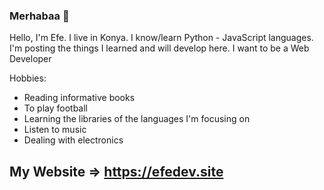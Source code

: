 ### Merhabaa 👋

Hello, I'm Efe. I live in Konya. I know/learn Python - JavaScript languages.
I'm posting the things I learned and will develop here. I want to be a Web Developer

Hobbies:
   - Reading informative books
   - To play football
   - Learning the libraries of the languages I'm focusing on
   - Listen to music
   - Dealing with electronics
   
## My Website => https://efedev.site
